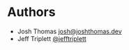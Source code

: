 # Authors

- Josh Thomas <josh@joshthomas.dev>
- Jeff Triplett [@jefftriplett](https://github.com/jefftriplett)
